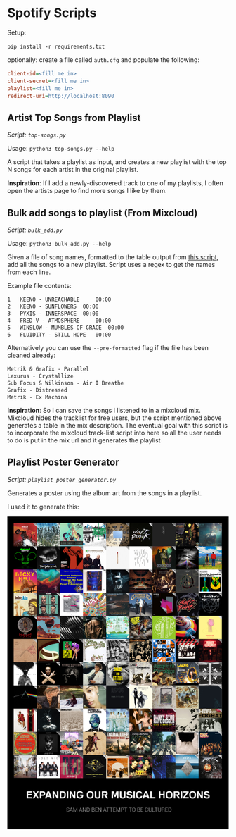 # Spotify Scripts

Setup:

`pip install -r requirements.txt`

optionally: create a file called `auth.cfg` and populate the following:

```ini
client-id=<fill me in>
client-secret=<fill me in>
playlist=<fill me in>
redirect-uri=http://localhost:8090
```

## Artist Top Songs from Playlist

_Script: `top-songs.py`_

Usage: `python3 top-songs.py --help`

A script that takes a playlist as input, and creates a new playlist with the top N songs for each artist in the original playlist.

__Inspiration__: If I add a newly-discovered track to one of my playlists, I often open the artists page to find more songs I like by them.

## Bulk add songs to playlist (From Mixcloud)

_Script: `bulk_add.py`_

Usage: `python3 bulk_add.py --help`

Given a file of song names, formatted to the table output from [this script](https://github.com/max-bp/New-Mixcloud-Tracklist-Enabler), add all the songs to a new playlist.
Script uses a regex to get the names from each line.

Example file contents:
```
1 	KEENO - UNREACHABLE 	00:00
2 	KEENO - SUNFLOWERS 	00:00
3 	PYXIS - INNERSPACE 	00:00
4 	FRED V - ATMOSPHERE 	00:00
5 	WINSLOW - MUMBLES OF GRACE 	00:00
6 	FLUIDITY - STILL HOPE 	00:00
```

Alternatively you can use the `--pre-formatted` flag if the file has been cleaned already:

```
Metrik & Grafix - Parallel
Lexurus - Crystallize
Sub Focus & Wilkinson - Air I Breathe
Grafix - Distressed
Metrik - Ex Machina
```

__Inspiration__: So I can save the songs I listened to in a mixcloud mix. Mixcloud hides the tracklist for free users, but the script mentioned above generates a table in the mix description. The eventual goal with this script is to incorporate the mixcloud track-list script into here so all the user needs to do is put in the mix url and it generates the playlist

## Playlist Poster Generator

_Script: `playlist_poster_generator.py`_

Generates a poster using the album art from the songs in a playlist.

I used it to generate this:

![](9x11-final-small.png)
